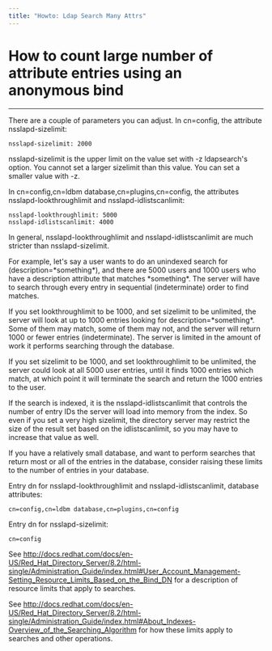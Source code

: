 ```yaml
---
title: "Howto: Ldap Search Many Attrs"
---
```


# How to count large number of attribute entries using an anonymous bind
----------------------------------------------------------------------

There are a couple of parameters you can adjust. In cn=config, the attribute nsslapd-sizelimit:

    nsslapd-sizelimit: 2000    

nsslapd-sizelimit is the upper limit on the value set with -z ldapsearch's option. You cannot set a larger sizelimit than this value. You can set a smaller value with -z.

In cn=config,cn=ldbm database,cn=plugins,cn=config, the attributes nsslapd-lookthroughlimit and nsslapd-idlistscanlimit:

    nsslapd-lookthroughlimit: 5000    
    nsslapd-idlistscanlimit: 4000    

In general, nsslapd-lookthroughlimit and nsslapd-idlistscanlimit are much stricter than nsslapd-sizelimit.

For example, let's say a user wants to do an unindexed search for (description=\*something\*), and there are 5000 users and 1000 users who have a description attribute that matches \*something\*. The server will have to search through every entry in sequential (indeterminate) order to find matches.

If you set lookthroughlimit to be 1000, and set sizelimit to be unlimited, the server will look at up to 1000 entries looking for description=\*something\*. Some of them may match, some of them may not, and the server will return 1000 or fewer entries (indeterminate). The server is limited in the amount of work it performs searching through the database.

If you set sizelimit to be 1000, and set lookthroughlimit to be unlimited, the server could look at all 5000 user entries, until it finds 1000 entries which match, at which point it will terminate the search and return the 1000 entries to the user.

If the search is indexed, it is the nsslapd-idlistscanlimit that controls the number of entry IDs the server will load into memory from the index. So even if you set a very high sizelimit, the directory server may restrict the size of the result set based on the idlistscanlimit, so you may have to increase that value as well.

If you have a relatively small database, and want to perform searches that return most or all of the entries in the database, consider raising these limits to the number of entries in your database.

Entry dn for nsslapd-lookthroughlimit and nsslapd-idlistscanlimit, database attributes:

    cn=config,cn=ldbm database,cn=plugins,cn=config    

Entry dn for nsslapd-sizelimit:

    cn=config    

See [<http://docs.redhat.com/docs/en-US/Red_Hat_Directory_Server/8.2/html-single/Administration_Guide/index.html#User_Account_Management-Setting_Resource_Limits_Based_on_the_Bind_DN>](http://docs.redhat.com/docs/en-US/Red_Hat_Directory_Server/8.2/html-single/Administration_Guide/index.html#User_Account_Management-Setting_Resource_Limits_Based_on_the_Bind_DN) for a description of resource limits that apply to searches.

See [<http://docs.redhat.com/docs/en-US/Red_Hat_Directory_Server/8.2/html-single/Administration_Guide/index.html#About_Indexes-Overview_of_the_Searching_Algorithm>](http://docs.redhat.com/docs/en-US/Red_Hat_Directory_Server/8.2/html-single/Administration_Guide/index.html#About_Indexes-Overview_of_the_Searching_Algorithm) for how these limits apply to searches and other operations.

